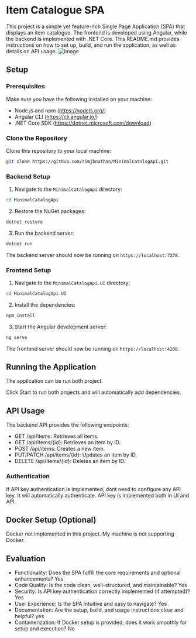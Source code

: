 # Item Catalogue SPA

This project is a simple yet feature-rich Single Page Application (SPA) that displays an item catalogue. The frontend is developed using Angular, while the backend is implemented with .NET Core. This README.md provides instructions on how to set up, build, and run the application, as well as details on API usage.
![image](https://github.com/simjbnathan/MinimalCatalogApi/assets/55340453/63bc4756-0c61-4ece-8b38-fc328ee26b1f)

## Setup

### Prerequisites

Make sure you have the following installed on your machine:

- Node.js and npm (https://nodejs.org/)
- Angular CLI (https://cli.angular.io/)
- .NET Core SDK (https://dotnet.microsoft.com/download)

### Clone the Repository

Clone this repository to your local machine:

```bash
git clone https://github.com/simjbnathan/MinimalCatalogApi.git
```

### Backend Setup

1. Navigate to the `MinimalCatalogApi` directory:

```bash
cd MinimalCatalogApi
```

2. Restore the NuGet packages:

```bash
dotnet restore
```

3. Run the backend server:

```bash
dotnet run
```

The backend server should now be running on `https://localhost:7278`.

### Frontend Setup

1. Navigate to the `MinimalCatalogApi.UI` directory:

```bash
cd MinimalCatalogApi.UI
```

2. Install the dependencies:

```bash
npm install
```

3. Start the Angular development server:

```bash
ng serve
```

The frontend server should now be running on `https://localhost:4200`.

## Running the Application
The application can be run both project.

Click Start to run both projects and will automatically add dependencies.


## API Usage

The backend API provides the following endpoints:

- GET /api/items: Retrieves all items.
- GET /api/items/{id}: Retrieves an item by ID.
- POST /api/items: Creates a new item.
- PUT/PATCH /api/items/{id}: Updates an item by ID.
- DELETE /api/items/{id}: Deletes an item by ID.

### Authentication

If API key authentication is implemented, dont need to configure any API key. It will automatically authenticate.
API key is implemented both in UI and API.

## Docker Setup (Optional)

Docker not implemented in this project. My machine is not supporting Docker.

## Evaluation

- Functionality: Does the SPA fulfill the core requirements and optional enhancements? Yes
- Code Quality: Is the code clean, well-structured, and maintainable? Yes
- Security: Is API key authentication correctly implemented (if attempted)? Yes
- User Experience: Is the SPA intuitive and easy to navigate? Yes
- Documentation: Are the setup, build, and usage instructions clear and helpful? yes
- Containerization: If Docker setup is provided, does it work smoothly for setup and execution? No

